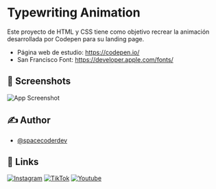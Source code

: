 
# Typewriting Animation

Este proyecto de HTML y CSS tiene como objetivo recrear la animación desarrollada por Codepen para su landing page.

- Página web de estudio: https://codepen.io/
- San Francisco Font: https://developer.apple.com/fonts/
## 📸 Screenshots

![App Screenshot](https://via.placeholder.com/468x300?text=App+Screenshot+Here)


## ✍️ Author

- [@spacecoderdev](https://www.github.com/spacecoderdev)


## 🔗 Links

[![Instagram](https://img.shields.io/badge/instagram-BE02A5?style=for-the-badge&logo=instagram&logoColor=white)](https://www.instagram.com/spacecoder.dev/)
[![TikTok](https://img.shields.io/badge/tiktok-000?style=for-the-badge&logo=tiktok&logoColor=white)](https://www.tiktok.com/@spacecoder.dev)
[![Youtube](https://img.shields.io/badge/youtube-F70000?style=for-the-badge&logo=youtube&logoColor=white)](https://www.youtube.com/@spacecoderdev)

